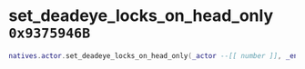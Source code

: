 # set_deadeye_locks_on_head_only `0x9375946B`

```lua
natives.actor.set_deadeye_locks_on_head_only(_actor --[[ number ]], _enabled --[[ boolean ]])
```